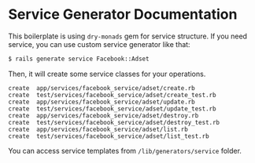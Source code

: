 # Service Generator Documentation
This boilerplate is using `dry-monads` gem for service structure. If you need service, you can use custom service generator like that:
```bash
$ rails generate service Facebook::Adset 
```

Then, it will create some service classes for your operations.
```
create  app/services/facebook_service/adset/create.rb
create  test/services/facebook_service/adset/create_test.rb
create  app/services/facebook_service/adset/update.rb
create  test/services/facebook_service/adset/update_test.rb
create  app/services/facebook_service/adset/destroy.rb
create  test/services/facebook_service/adset/destroy_test.rb
create  app/services/facebook_service/adset/list.rb
create  test/services/facebook_service/adset/list_test.rb
```

You can access service templates from `/lib/generators/service` folder.
